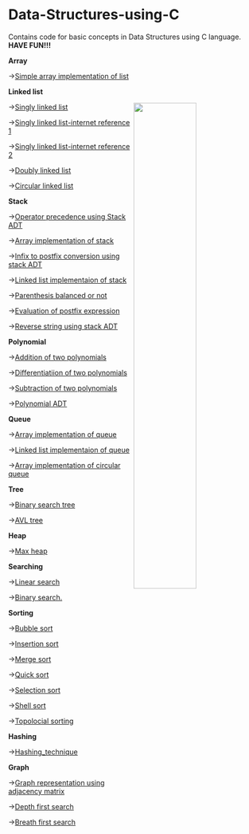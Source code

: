 # Data-Structures-using-C
Contains code for basic concepts in Data Structures using C language.<br>
**HAVE FUN!!!**

**Array**

→[Simple array implementation of list](https://github.com/santhosh-p-official/Data-Structures-using-C/blob/main/simple_array_implementation_of_list.c)

**Linked list**

<img src="https://miro.medium.com/max/800/1*xGgaEhVE5dMD-R8krQG4PQ.gif" align="right" width="50%" height="50%">

→[Singly linked list](https://github.com/santhosh-p-official/Data-Structures-using-C/blob/main/singly_linked_list.c)

→[Singly linked list-internet reference 1](https://github.com/santhosh-p-official/Data-Structures-using-C/blob/main/singly_linked_list-internet-1.c)

→[Singly linked list-internet reference 2](https://github.com/santhosh-p-official/Data-Structures-using-C/blob/main/singly_linked_list-internet-2.c)

→[Doubly linked list](https://github.com/santhosh-p-official/Data-Structures-using-C/blob/main/doubly_linked_list.c)

→[Circular linked list](https://github.com/santhosh-p-official/Data-Structures-using-C/blob/main/circular_linked_list.c)

**Stack**

→[Operator precedence using Stack ADT](https://github.com/santhosh-p-official/Data-Structures-using-C/blob/main/Operator_precedence_using_Stack_ADT.c)

→[Array implementation of stack](https://github.com/santhosh-p-official/Data-Structures-using-C/blob/main/array_implementation_of_stack.c)

→[Infix to postfix conversion using stack ADT](https://github.com/santhosh-p-official/Data-Structures-using-C/blob/main/infix_to_postfix_conversion_using_stack_ADT.c)

→[Linked list implementaion of stack](https://github.com/santhosh-p-official/Data-Structures-using-C/blob/main/linked_list_implementaion_of_stack.c)

→[Parenthesis balanced or not](https://github.com/santhosh-p-official/Data-Structures-using-C/blob/main/parenthesis_balanced_or_not.c)

→[Evaluation of postfix expression](https://github.com/santhosh-p-official/Data-Structures-using-C/blob/main/evaluation_of_postfix_expression.c)

→[Reverse string using stack ADT](https://github.com/santhosh-p-official/Data-Structures-using-C/blob/main/reverse_string_using_stack_ADT.c)

**Polynomial**

→[Addition of two polynomials](https://github.com/santhosh-p-official/Data-Structures-using-C/blob/main/addition_of_two_polynomials.c)

→[Differentiatiion of two polynomials](https://github.com/santhosh-p-official/Data-Structures-using-C/blob/main/differentiatiion_of_two_polynomials.c)

→[Subtraction of two polynomials](https://github.com/santhosh-p-official/Data-Structures-using-C/blob/main/subtraction_of_two_polynomials.c)

→[Polynomial ADT](https://github.com/santhosh-p-official/Data-Structures-using-C/blob/main/polynomial_ADT.c)

**Queue**

→[Array implementation of queue](https://github.com/santhosh-p-official/Data-Structures-using-C/blob/main/array_implementation_of_queue.c)

→[Linked list implementaion of queue](https://github.com/santhosh-p-official/Data-Structures-using-C/blob/main/linked_list_implementaion_of_queue.c)

→[Array implementation of circular queue](https://github.com/santhosh-p-official/Data-Structures-using-C/blob/main/array_implementation_of_circular_queue.c)

**Tree**

→[Binary search tree](https://github.com/santhosh-p-official/Data-Structures-using-C/blob/main/binary_search_tree.c)

→[AVL tree](https://github.com/santhosh-p-official/Data-Structures-using-C/blob/main/AVL_tree_and_its_operations.c)

**Heap**

→[Max heap](https://github.com/santhosh-p-official/Data-Structures-using-C/blob/main/priority_heap-max_heap.c)

**Searching**

→[Linear search](https://github.com/santhosh-p-official/Data-Structures-using-C/blob/main/searching%20and%20sorting/Linear_search.c)

→[Binary search.](https://github.com/santhosh-p-official/Data-Structures-using-C/blob/main/searching%20and%20sorting/binary_search.c)

**Sorting**

→[Bubble sort](https://github.com/santhosh-p-official/Data-Structures-using-C/blob/main/searching%20and%20sorting/bubble_sort.c)

→[Insertion sort](https://github.com/santhosh-p-official/Data-Structures-using-C/blob/main/searching%20and%20sorting/insertion_sort.c)

→[Merge sort](https://github.com/santhosh-p-official/Data-Structures-using-C/blob/main/searching%20and%20sorting/merge_sort.c)

→[Quick sort](https://github.com/santhosh-p-official/Data-Structures-using-C/blob/main/searching%20and%20sorting/quick_sort.c)

→[Selection sort](https://github.com/santhosh-p-official/Data-Structures-using-C/blob/main/searching%20and%20sorting/selection_sort.c)

→[Shell sort](https://github.com/santhosh-p-official/Data-Structures-using-C/blob/main/searching%20and%20sorting/shell_sort.c)

→[Topolocial sorting](https://github.com/santhosh-p-official/Data-Structures-using-C/blob/main/topological_sorting.c)

**Hashing**

→[Hashing_technique](https://github.com/santhosh-p-official/Data-Structures-using-C/blob/main/hashing_technique.c)

**Graph**

→[Graph representation using adjacency matrix](https://github.com/santhosh-p-official/Data-Structures-using-C/blob/main/graph_representation_using_adjacency_matrix.c)

→[Depth first search](https://github.com/santhosh-p-official/Data-Structures-using-C/blob/main/depth_first_search_graph_traversal-first-vertex-as-starting-node.c)

→[Breath first search](https://github.com/santhosh-p-official/Data-Structures-using-C/blob/main/breadth_first_search_graph_traversal.c)

